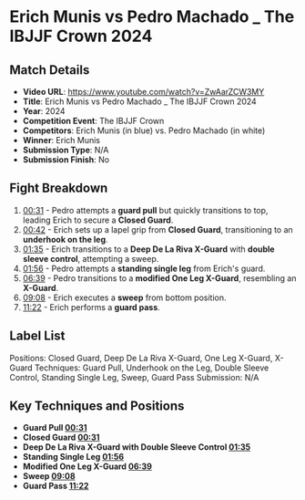 # Erich Munis vs Pedro Machado _ The IBJJF Crown 2024

## Match Details
- **Video URL**: https://www.youtube.com/watch?v=ZwAarZCW3MY
- **Title**: Erich Munis vs Pedro Machado _ The IBJJF Crown 2024
- **Year**: 2024
- **Competition Event**: The IBJJF Crown
- **Competitors**: Erich Munis (in blue) vs. Pedro Machado (in white)
- **Winner**: Erich Munis
- **Submission Type**: N/A
- **Submission Finish**: No

## Fight Breakdown
1. [00:31](https://www.youtube.com/watch?v=ZwAarZCW3MY&t=31) - Pedro attempts a **guard pull** but quickly transitions to top, leading Erich to secure a **Closed Guard**.
2. [00:42](https://www.youtube.com/watch?v=ZwAarZCW3MY&t=42) - Erich sets up a lapel grip from **Closed Guard**, transitioning to an **underhook on the leg**.
3. [01:35](https://www.youtube.com/watch?v=ZwAarZCW3MY&t=95) - Erich transitions to a **Deep De La Riva X-Guard** with **double sleeve control**, attempting a sweep.
4. [01:56](https://www.youtube.com/watch?v=ZwAarZCW3MY&t=116) - Pedro attempts a **standing single leg** from Erich's guard.
5. [06:39](https://www.youtube.com/watch?v=ZwAarZCW3MY&t=399) - Pedro transitions to a **modified One Leg X-Guard**, resembling an **X-Guard**.
6. [09:08](https://www.youtube.com/watch?v=ZwAarZCW3MY&t=548) - Erich executes a **sweep** from bottom position.
7. [11:22](https://www.youtube.com/watch?v=ZwAarZCW3MY&t=682) - Erich performs a **guard pass**.

## Label List
Positions: Closed Guard, Deep De La Riva X-Guard, One Leg X-Guard, X-Guard
Techniques: Guard Pull, Underhook on the Leg, Double Sleeve Control, Standing Single Leg, Sweep, Guard Pass
Submission: N/A

## Key Techniques and Positions
- **Guard Pull [00:31](https://www.youtube.com/watch?v=ZwAarZCW3MY&t=31)**
- **Closed Guard [00:31](https://www.youtube.com/watch?v=ZwAarZCW3MY&t=31)**
- **Deep De La Riva X-Guard with Double Sleeve Control [01:35](https://www.youtube.com/watch?v=ZwAarZCW3MY&t=95)**
- **Standing Single Leg [01:56](https://www.youtube.com/watch?v=ZwAarZCW3MY&t=116)**
- **Modified One Leg X-Guard [06:39](https://www.youtube.com/watch?v=ZwAarZCW3MY&t=399)**
- **Sweep [09:08](https://www.youtube.com/watch?v=ZwAarZCW3MY&t=548)**
- **Guard Pass [11:22](https://www.youtube.com/watch?v=ZwAarZCW3MY&t=682)**